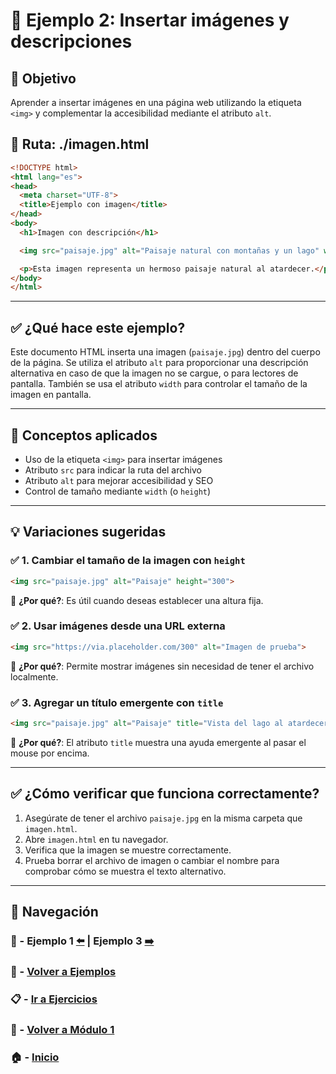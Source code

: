 # 🧪 Ejemplo 2: Insertar imágenes y descripciones

## 🎯 Objetivo
Aprender a insertar imágenes en una página web utilizando la etiqueta `<img>` y complementar la accesibilidad mediante el atributo `alt`.

## 📁 Ruta: ./imagen.html

```html
<!DOCTYPE html>
<html lang="es">
<head>
  <meta charset="UTF-8">
  <title>Ejemplo con imagen</title>
</head>
<body>
  <h1>Imagen con descripción</h1>

  <img src="paisaje.jpg" alt="Paisaje natural con montañas y un lago" width="600">

  <p>Esta imagen representa un hermoso paisaje natural al atardecer.</p>
</body>
</html>
```

---

## ✅ ¿Qué hace este ejemplo?

Este documento HTML inserta una imagen (`paisaje.jpg`) dentro del cuerpo de la página. Se utiliza el atributo `alt` para proporcionar una descripción alternativa en caso de que la imagen no se cargue, o para lectores de pantalla. También se usa el atributo `width` para controlar el tamaño de la imagen en pantalla.

---

## 🧠 Conceptos aplicados

- Uso de la etiqueta `<img>` para insertar imágenes
- Atributo `src` para indicar la ruta del archivo
- Atributo `alt` para mejorar accesibilidad y SEO
- Control de tamaño mediante `width` (o `height`)

---

## 💡 Variaciones sugeridas

### ✅ 1. Cambiar el tamaño de la imagen con `height`
```html
<img src="paisaje.jpg" alt="Paisaje" height="300">
```
📌 **¿Por qué?**: Es útil cuando deseas establecer una altura fija.

### ✅ 2. Usar imágenes desde una URL externa
```html
<img src="https://via.placeholder.com/300" alt="Imagen de prueba">
```
📌 **¿Por qué?**: Permite mostrar imágenes sin necesidad de tener el archivo localmente.

### ✅ 3. Agregar un título emergente con `title`
```html
<img src="paisaje.jpg" alt="Paisaje" title="Vista del lago al atardecer">
```
📌 **¿Por qué?**: El atributo `title` muestra una ayuda emergente al pasar el mouse por encima.

---

## ✅ ¿Cómo verificar que funciona correctamente?

1. Asegúrate de tener el archivo `paisaje.jpg` en la misma carpeta que `imagen.html`.
2. Abre `imagen.html` en tu navegador.
3. Verifica que la imagen se muestre correctamente.
4. Prueba borrar el archivo de imagen o cambiar el nombre para comprobar cómo se muestra el texto alternativo.

---

## 🔁 Navegación

### 🧪 - Ejemplo 1 [⬅️](./Ejemplo_1.md) | Ejemplo 3 [➡️](./Ejemplo_3.md)

### 🧪 - [Volver a Ejemplos](../README.md)

### 📋 - [Ir a Ejercicios](../../Ejercicios/README.md)

### 📘 - [Volver a Módulo 1](../../Modulo_1.md)

### 🏠 - [Inicio](../../../README.md)

